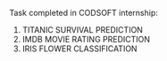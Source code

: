 Task completed in CODSOFT internship:
1. TITANIC SURVIVAL PREDICTION
2. IMDB MOVIE RATING PREDICTION
3. IRIS FLOWER CLASSIFICATION
